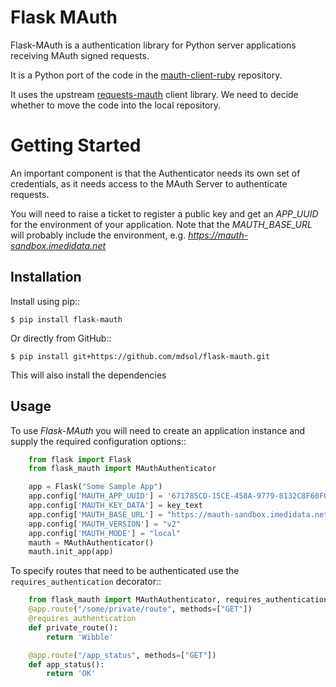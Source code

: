 # Flask MAuth

Flask-MAuth is a authentication library for Python server applications receiving MAuth signed requests.  

It is a Python port of the code in the [mauth-client-ruby](https://github.com/mdsol/mauth-client-ruby) repository.

It uses the upstream [requests-mauth](https://github.com/mdsol/requests-mauth) client library.  We need to decide whether to move the code into the local repository. 

Getting Started
===============

An important component is that the Authenticator needs its own set of credentials, as it needs access to the MAuth Server to authenticate requests.

You will need to raise a ticket to register a public key and get an *APP_UUID* for the environment of your application.  Note that the *MAUTH_BASE_URL* will probably
include the environment, e.g. *https://mauth-sandbox.imedidata.net*


Installation
------------

Install using pip::

    $ pip install flask-mauth


Or directly from GitHub::

    $ pip install git+https://github.com/mdsol/flask-mauth.git

This will also install the dependencies

Usage
-----

To use *Flask-MAuth* you will need to create an application instance and supply the required configuration options::

```python
    from flask import Flask
    from flask_mauth import MAuthAuthenticator

    app = Flask("Some Sample App")
    app.config['MAUTH_APP_UUID'] = '671785CD-15CE-458A-9779-8132C8F60F04'   # This will be the APP UUID for your application
    app.config['MAUTH_KEY_DATA'] = key_text                                 # This will be the content of the Private Key
    app.config['MAUTH_BASE_URL'] = "https://mauth-sandbox.imedidata.net"    # The MAuth Server Base URL
    app.config['MAUTH_VERSION'] = "v2"                                      # This defaults to v2 and can be left out
    app.config['MAUTH_MODE'] = "local"                                      # This should be either 'local' or 'remote'
    mauth = MAuthAuthenticator()
    mauth.init_app(app)
```
To specify routes that need to be authenticated use the `requires_authentication` decorator::

```python
    from flask_mauth import MAuthAuthenticator, requires_authentication
    @app.route("/some/private/route", methods=["GET"])
    @requires_authentication
    def private_route():
        return 'Wibble'

    @app.route("/app_status", methods=["GET"])
    def app_status():
        return 'OK'

```


